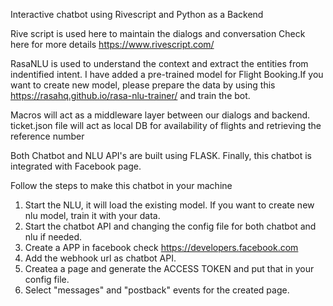 Interactive chatbot using Rivescript and Python as a Backend

Rive script is used here to maintain the dialogs and conversation
Check here for more details https://www.rivescript.com/

RasaNLU is used to understand the context and extract the entities from indentified intent.
I have added a pre-trained model for Flight Booking.If you want to create new model, please prepare the data by using this
https://rasahq.github.io/rasa-nlu-trainer/ and train the bot.

Macros will act as a middleware layer between our dialogs and backend.
ticket.json file will act as local DB for availability of flights and retrieving the reference number 

Both Chatbot and NLU API's are built using FLASK.
Finally, this chatbot is integrated with Facebook page.

Follow the steps to make this chatbot in your machine

1. Start the NLU, it will load the existing model. If you want to create new nlu model, train it with your data.
2. Start the chatbot API and changing the config file for both chatbot and nlu if needed.
3. Create a APP in facebook check https://developers.facebook.com 
4. Add the webhook url as chatbot API.
5. Createa a page and generate the ACCESS TOKEN and put that in your config file.
6. Select "messages" and "postback" events for the created page.

